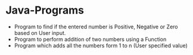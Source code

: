 # Java-Programs

- Program to find if the entered number is Positive, Negative or Zero based on User input.
- Program to perform addition of two numbers using a Function
- Program which adds all the numbers form 1 to n (User specified value)
